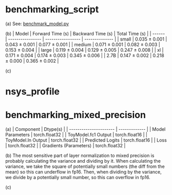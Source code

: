 # benchmarking_script

(a) See: [benchmark_model.py](cs336_systems/benchmark_model.py)

(b)
| Model  | Forward Time (s) | Backward Time (s) | Total Time (s) |
| ------ | ---------------- | ----------------- | -------------- |
| small  | 0.035 ± 0.001    | 0.043 ± 0.001     | 0.077 ± 0.001  |
| medium | 0.071 ± 0.001    | 0.082 ± 0.003     | 0.153 ± 0.004  |
| large  | 0.119 ± 0.004    | 0.129 ± 0.005     | 0.247 ± 0.008  |
| xl     | 0.171 ± 0.004    | 0.174 ± 0.003     | 0.345 ± 0.006  |
| 2.7B   | 0.147 ± 0.002    | 0.218 ± 0.000     | 0.365 ± 0.002  |

(c)

# nsys_profile

# benchmarking_mixed_precision
(a)
| Component              | Dtype(s)      |
| ---------------------- | ------------- |
| Model Parameters       | torch.float32 |
| ToyModel.fc1 Output    | torch.float16 |
| ToyModel.ln Output     | torch.float32 |
| Predicted Logits       | torch.float16 |
| Loss                   | torch.float32 |
| Gradients (Parameters) | torch.float32 |

(b) The most sensitive part of layer normalization to mixed precision is probably calculating the variance and dividing by it. When calculating the variance, we take the square of potentially small numbers (the diff from the mean) so this can underflow in fp16. Then, when dividing by the variance, we divide by a potentially small number, so this can overflow in fp16.

(c)